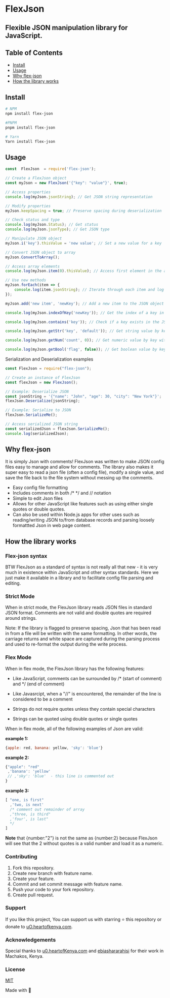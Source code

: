 # FlexJson

## Flexible JSON manipulation library for JavaScript.

## Table of Contents

- [Install](#install)
- [Usage](#usage)
- [Why flex-json](#why-flex-json)
- [How the library works](#how-the-library-works)

## Install

```bash
# NPM
npm install flex-json

#PNPM
pnpm install flex-json

# Yarn
Yarn install flex-json

```

## Usage

```javascript
const  FlexJson  = require('flex-json');

// Create a FlexJson object
const myJson = new FlexJson('{"key": "value"}', true);

// Access properties
console.log(myJson.jsonString); // Get JSON string representation

// Modify properties
myJson.keepSpacing = true; // Preserve spacing during deserialization

// Check status and type
console.log(myJson.Status); // Get status
console.log(myJson.jsonType); // Get JSON type

// Manipulate JSON object
myJson.i('key').thisValue = 'new value'; // Set a new value for a key

// Convert JSON object to array
myJson.ConvertToArray();

// Access array elements
console.log(myJson.item(0).thisValue); // Access first element in the array

// Use new methods
myJson.forEach(item => {
    console.log(item.jsonString); // Iterate through each item and log JSON string
});

myJson.add('new item', 'newKey'); // Add a new item to the JSON object

console.log(myJson.indexOfKey('newKey')); // Get the index of a key in the JSON object

console.log(myJson.contains('key')); // Check if a key exists in the JSON object

console.log(myJson.getStr('key', 'default')); // Get string value by key with a default value

console.log(myJson.getNum('count', 0)); // Get numeric value by key with a default value

console.log(myJson.getBool('flag', false)); // Get boolean value by key with a default value

```

Serialization and Deserialization examples

```javascript
const FlexJson = require("flex-json");

// Create an instance of FlexJson
const flexJson = new FlexJson();

// Example: Deserialize JSON
const jsonString = '{"name": "John", "age": 30, "city": "New York"}';
flexJson.Deserialize(jsonString);

// Example: Serialize to JSON
flexJson.SerializeMe();

// Access serialized JSON string
const serializedJson = flexJson.SerializeMe();
console.log(serializedJson);
```

## Why flex-json

It is simply Json with comments! FlexJson was written to make JSON config files easy to manage and allow for comments. The library also makes it super easy to read a json file (often a config file), modify a single value, and save the file back to the file system without messing up the comments.

- Easy config file formatting
- Includes comments in both /* */ and // notation
- Simple to edit Json files
- Allows for other JavaScript like features such as using either single quotes or double quotes.
- Can also be used within Node.js apps for other uses such as reading/writing JSON to/from database records and parsing loosely formattted Json in web page content.

## How the library works

### Flex-json syntax

BTW FlexJson as a standard of syntax is not really all that new - it is very much in existence within JavaScript and other syntax standards. Here we just make it available in a library and to facilitate config file parsing and editing.

### Strict Mode

When in strict mode, the FlexJson library reads JSON files in standard JSON format. Comments are not valid and double quotes are required around strings.

Note: If the library is flagged to preserve spacing, Json that has been read in from a file will be written with the same formatting. In other words, the carriage returns and white space are captured during the parsing process and used to re-format the output during the write process.

### Flex Mode

When in flex mode, the FlexJson library has the following features:

- Like JavaScript, comments can be surrounded by /* (start of comment) and */ (end of comment)

- Like Javasrcipt, when a "//" is encountered, the remainder of the line is considered to be a comment

- Strings do not require quotes unless they contain special characters

- Strings can be quoted using double quotes or single quotes
  
When in flex mode, all of the following examples of Json are valid:

__example 1:__

```javascript
{apple: red, banana: yellow, 'sky': 'blue'}
```

__example 2:__

```javascript
{"apple": "red"
 ,'banana': 'yellow'
 // ,'sky': 'blue'  - this line is commented out
}
```

__example 3:__

```javascript
[ "one, is first"
  ,'two, is next'
  /* comment out remainder of array
  ,"three, is third"
  ,'four', is last"
  */
]
```

__Note__ that {number:"2"} is not the same as {number:2} because FlexJson will see that the 2 without quotes is a valid number and load it as a numeric.

### Contributing

1. Fork this repository.
2. Create new branch with feature name.
3. Create your feature.
4. Commit and set commit message with feature name.
5. Push your code to your fork repository.
6. Create pull request.

### Support

If you like this project, You can support us with starring ⭐ this repository or donate to [uO.heartofkenya.com](https://u0.heartofkenya.com/).

### Acknowledgements

Special thanks to [u0.heartofKenya.com](https://u0.heartofkenya.com/) and [ebiashararahisi](https://ebiashararahisi.com/) for their work in Machakos, Kenya.

### License

[MIT](LICENSE.txt)

Made with 💙